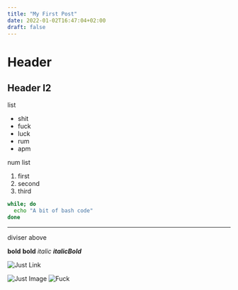 ```yaml
---
title: "My First Post"
date: 2022-01-02T16:47:04+02:00
draft: false
---
```

Header
======

Header l2
---------                                    

list
- shit
- fuck
- luck
- rum 
- apm

num list
1. first
2. second
3. third

``` bash                                    
while; do                                    
  echo "A bit of bash code"                                       
done                                    
```
----------                                    
diviser above

**bold** __bold__
*italic*
***italicBold***

![Just Link](https://cdn.mos.cms.futurecdn.net/VSy6kJDNq2pSXsCzb6cvYF-970-80.jpg.webp)

![Just Image](/static/best-girl-cat-names-1606245046.jpg)
![Fuck](../../static/static)
